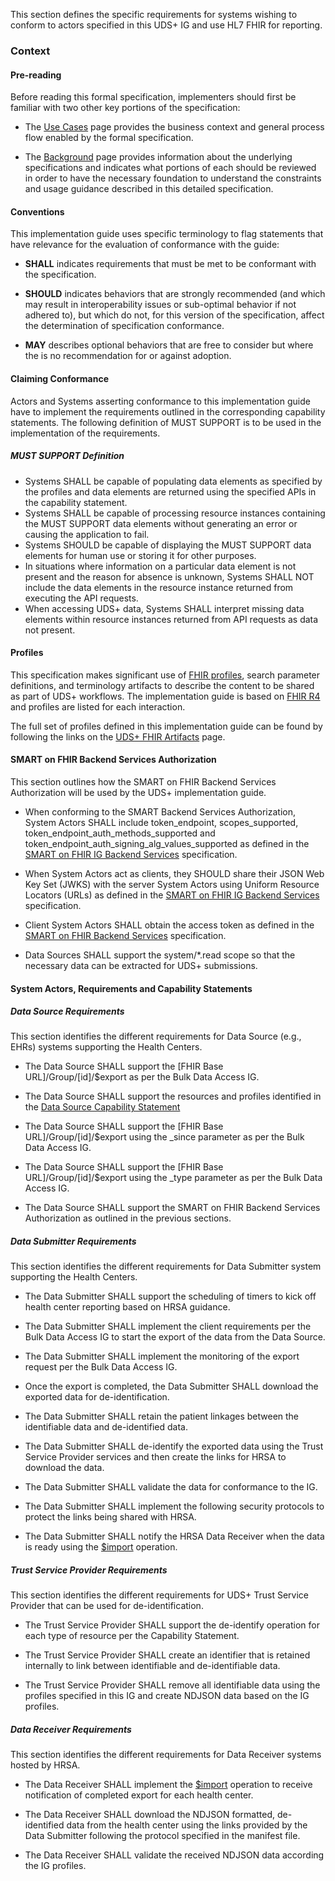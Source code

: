 This section defines the specific requirements for systems wishing to conform to actors specified in this UDS+ IG and use HL7 FHIR for reporting.

### Context

#### Pre-reading
Before reading this formal specification, implementers should first be familiar with two other key portions of the specification:

* The [Use Cases](usecases.html) page provides the business context and general process flow enabled by the formal specification.

* The [Background](background.html) page provides information about the underlying specifications and indicates what portions of each should be reviewed in order to have the necessary foundation to understand the constraints and usage guidance described in this detailed specification.


#### Conventions
This implementation guide uses specific terminology to flag statements that have relevance for the evaluation of conformance with the guide:

* **SHALL** indicates requirements that must be met to be conformant with the specification.

* **SHOULD** indicates behaviors that are strongly recommended (and which may result in interoperability issues or sub-optimal behavior if not adhered to), but which do not, for this version of the specification, affect the determination of specification conformance.

* **MAY** describes optional behaviors that are free to consider but where the is no recommendation for or against adoption.


#### Claiming Conformance 

Actors and Systems asserting conformance to this implementation guide have to implement the requirements outlined in the corresponding capability statements. The following definition of MUST SUPPORT is to be used in the implementation of the requirements.

##### MUST SUPPORT Definition

* Systems SHALL be capable of populating data elements as specified by the profiles and data elements are returned using the specified APIs in the capability statement.
* Systems SHALL be capable of processing resource instances containing the MUST SUPPORT data elements without generating an error or causing the application to fail. 
* Systems SHOULD be capable of displaying the MUST SUPPORT data elements for human use or storing it for other purposes.
* In situations where information on a particular data element is not present and the reason for absence is unknown, Systems SHALL NOT include the data elements in the resource instance returned from executing the API requests.
* When accessing UDS+ data, Systems SHALL interpret missing data elements within resource instances returned from API requests as data not present.


#### Profiles
This specification makes significant use of [FHIR profiles]({{site.data.fhir.path}}profiling.html), search parameter definitions, and terminology artifacts to describe the content to be shared as part of UDS+ workflows. The implementation guide is based on [FHIR R4]({{site.data.fhir.path}}) and profiles are listed for each interaction.

The full set of profiles defined in this implementation guide can be found by following the links on the [UDS+ FHIR Artifacts](artifacts.html) page.


#### SMART on FHIR Backend Services Authorization
This section outlines how the SMART on FHIR Backend Services Authorization will be used by the UDS+ implementation guide. 

* When conforming to the SMART Backend Services Authorization, System Actors SHALL include token_endpoint, scopes_supported, token_endpoint_auth_methods_supported and token_endpoint_auth_signing_alg_values_supported as defined in the [SMART on FHIR IG Backend Services]({{site.data.fhir.smartapplaunch}}/backend-services.html) specification.

* When System Actors act as clients, they SHOULD share their JSON Web Key Set (JWKS) with the server System Actors using Uniform Resource Locators (URLs) as defined in the [SMART on FHIR IG Backend Services]({{site.data.fhir.smartapplaunch}}/backend-services.html) specification.

* Client System Actors SHALL obtain the access token as defined in the [SMART on FHIR Backend Services]({{site.data.fhir.smartapplaunch}}/backend-services.html) specification.

* Data Sources SHALL support the system/*.read scope so that the necessary data can be extracted for UDS+ submissions. 


#### System Actors, Requirements and Capability Statements

##### Data Source Requirements

This section identifies the different requirements for Data Source (e.g., EHRs) systems supporting the Health Centers.

* The Data Source SHALL support the [FHIR Base URL]/Group/[id]/$export as per the Bulk Data Access IG.

* The Data Source SHALL support the resources and profiles identified in the [Data Source Capability Statement]()

* The Data Source SHALL support the [FHIR Base URL]/Group/[id]/$export using the _since parameter as per the Bulk Data Access IG.

* The Data Source SHALL support the [FHIR Base URL]/Group/[id]/$export using the _type parameter as per the Bulk Data Access IG.

* The Data Source SHALL support the SMART on FHIR Backend Services Authorization as outlined in the previous sections.

##### Data Submitter Requirements

This section identifies the different requirements for Data Submitter system supporting the Health Centers.

* The Data Submitter SHALL support the scheduling of timers to kick off health center reporting based on HRSA guidance.

* The Data Submitter SHALL implement the client requirements per the Bulk Data Access IG to start the export of the data from the Data Source.

* The Data Submitter SHALL implement the monitoring of the export request per the Bulk Data Access IG. 

* Once the export is completed, the Data Submitter SHALL download the exported data for de-identification.

* The Data Submitter SHALL retain the patient linkages between the identifiable data and de-identified data.

* The Data Submitter SHALL de-identify the exported data using the Trust Service Provider services and then create the links for HRSA to download the data.

* The Data Submitter SHALL validate the data for conformance to the IG.

* The Data Submitter SHALL implement the following security protocols to protect the links being shared with HRSA.

* The Data Submitter SHALL notify the HRSA Data Receiver when the data is ready using the [$import](OperationDefinition-import.html) operation.  


##### Trust Service Provider Requirements
This section identifies the different requirements for UDS+ Trust Service Provider that can be used for de-identification.

* The Trust Service Provider SHALL support the de-identify operation for each type of resource per the Capability Statement. 

* The Trust Service Provider SHALL create an identifier that is retained internally to link between identifiable and de-identifiable data.

* The Trust Service Provider SHALL remove all identifiable data using the profiles specified in this IG and create NDJSON data based on the IG profiles.


##### Data Receiver Requirements
This section identifies the different requirements for Data Receiver systems hosted by HRSA.

* The Data Receiver SHALL implement the [$import](OperationDefinition-import.html) operation to receive notification of completed export for each health center.

* The Data Receiver SHALL download the NDJSON formatted, de-identified data from the health center using the links provided by the Data Submitter following the protocol specified in the manifest file.

* The Data Receiver SHALL validate the received NDJSON data according the IG profiles.

 